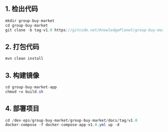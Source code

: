 ## 1. 检出代码

```java
mkdir group-buy-market
cd group-buy-market        
git clone -b tag-v1.0 https://gitcode.net/KnowledgePlanet/group-buy-market.git
```

## 2. 打包代码

```java
mvn clean install
```

## 3. 构建镜像

```java
cd group-buy-market-app
chmod +x build.sh
```

## 4. 部署项目

```java
cd /dev-ops/group-buy-market/group-buy-market/docs/tag/v1.0
docker-compose -f docker-compose-app-v1.0.yml up -d
```

